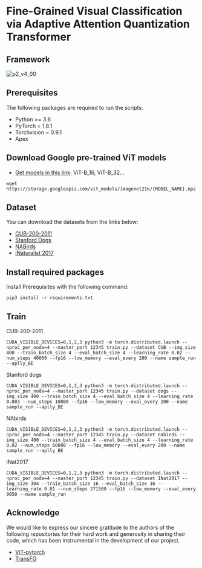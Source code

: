 # Fine-Grained Visual Classification via Adaptive Attention Quantization Transformer


## Framework
![p2_v4_00](https://github.com/user-attachments/assets/2a0b90bc-c7ee-4cfd-a2bc-f7aadd5135e9)

## Prerequisites

The following packages are required to run the scripts:

- Python >= 3.6
- PyTorch = 1.8.1
- Torchvision = 0.9.1
- Apex

## Download Google pre-trained ViT models

- [Get models in this link](https://console.cloud.google.com/storage/vit_models/): ViT-B_16, ViT-B_32...

```shell
wget https://storage.googleapis.com/vit_models/imagenet21k/{MODEL_NAME}.npz
```

## Dataset

You can download the datasets from the links below:

- [CUB-200-2011](http://www.vision.caltech.edu/visipedia/CUB-200-2011.html)
- [Stanford Dogs](http://vision.stanford.edu/aditya86/ImageNetDogs/)
- [NABirds](http://dl.allaboutbirds.org/nabirds)
- [iNaturalist 2017](https://github.com/visipedia/inat_comp/tree/master/2017)

## Install required packages

Install Prerequisites with the following command:

```shell
pip3 install -r requirements.txt
```

## Train

 CUB-200-2011

```shell
CUDA_VISIBLE_DEVICES=0,1,2,3 python3 -m torch.distributed.launch --nproc_per_node=4 --master_port 12345 train.py --dataset CUB --img_size 400 --train_batch_size 4 --eval_batch_size 4 --learning_rate 0.02 --num_steps 40000 --fp16 --low_memory --eval_every 200 --name sample_run --aplly_BE
```

 Stanford dogs

```shell
CUDA_VISIBLE_DEVICES=0,1,2,3 python3 -m torch.distributed.launch --nproc_per_node=4 --master_port 12345 train.py --dataset dogs --img_size 400 --train_batch_size 4 --eval_batch_size 4 --learning_rate 0.003 --num_steps 10000 --fp16 --low_memory --eval_every 200 --name sample_run --aplly_BE
```

NAbirds

```shell
CUDA_VISIBLE_DEVICES=0,1,2,3 python3 -m torch.distributed.launch --nproc_per_node=4 --master_port 12345 train.py --dataset nabirds --img_size 400 --train_batch_size 4 --eval_batch_size 4 --learning_rate 0.02 --num_steps 60000 --fp16 --low_memory --eval_every 200 --name sample_run --aplly_BE
```

INat2017

```shell
CUDA_VISIBLE_DEVICES=0,1,2,3 python3 -m torch.distributed.launch --nproc_per_node=4 --master_port 12345 train.py --dataset INat2017 --img_size 304 --train_batch_size 16 --eval_batch_size 16 --learning_rate 0.01 --num_steps 271500 --fp16 --low_memory --eval_every 9050 --name sample_run 
```

## Acknowledge

We would like to express our sincere gratitude to the authors of the following repositories for their hard work and generosity in sharing their code, which has been instrumental in the development of our project.
- [ViT-pytorch](https://github.com/jeonsworld/ViT-pytorch)
- [TransFG](https://github.com/TACJu/TransFG)
